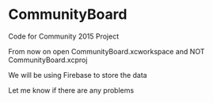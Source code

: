 # CommunityBoard
Code for Community 2015 Project

From now on open CommunityBoard.xcworkspace and NOT CommunityBoard.xcproj

We will be using Firebase to store the data

Let me know if there are any problems
